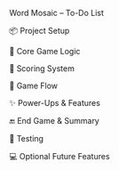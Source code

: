 Word Mosaic – To-Do List

📦 Project Setup



🧠 Core Game Logic



🎯 Scoring System



🔁 Game Flow



✨ Power-Ups & Features



🔚 End Game & Summary



🧪 Testing



💻 Optional Future Features


